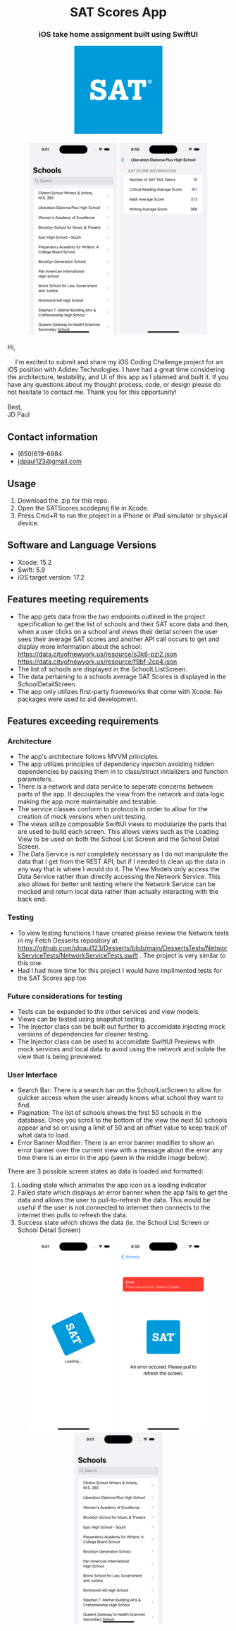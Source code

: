 <div align="center">
  <h1 align="center">SAT Scores App</h1>
  <h3 align="center">iOS take home assignment built using SwiftUI</h3>
  <a href="https://github.com/jdpaul123/SATScores/tree/main">
    <img src="https://github.com/jdpaul123/SATScores/blob/main/SATScores/Assets/Assets.xcassets/SATLogo.imageset/SATLogo.png" alt="Logo" width="200">
  </a>
</div>

<br>
<div align="center">
  <img src="https://github.com/jdpaul123/SATScores/blob/main/Screenshots/SchoolsList.png" alt="Schools List View" width="200"/>
  <img src="https://github.com/jdpaul123/SATScores/blob/main/Screenshots/SchoolDetailViewWithSATScores.png" alt="Schools Detail View" width="200"/>
</div>

<br>
Hi,
<br><br>
  &emsp; I'm excited to submit and share my iOS Coding Challenge project for an iOS position with Adidev Technologies. I have had a great time considering the architecture, testability, and UI of this app as I planned and built it. If you have any questions about my thought process, code, or design please do not hesitate to contact me. Thank you for this opportunity!
<br><br>
Best,
<br>
JD Paul

## Contact information
* (650)619-6984
* jdpaul123@gmail.com

## Usage
1. Download the .zip for this repo.
2. Open the SATScores.xcodeproj file in Xcode.
3. Press Cmd+R to run the project in a iPhone or iPad simulator or physical device.

## Software and Language Versions
* Xcode: 15.2
* Swift: 5.9
* iOS target version: 17.2

## Features meeting requirements
* The app gets data from the two endpoints outlined in the project specification to get the list of schools and their SAT score data and then, when a user clicks on a school and views their detial screen the user sees their average SAT scores and another API call occurs to get and display more information about the school:
https://data.cityofnewyork.us/resource/s3k6-pzi2.json
https://data.cityofnewyork.us/resource/f9bf-2cp4.json
* The list of schools are displayed in the SchoolLListScreen.
* The data pertaining to a schools average SAT Scores is displayed in the SchoolDetailScreen.
* The app only utilizes first-party frameworks that come with Xcode. No packages were used to aid development.

## Features exceeding requirements
### Architecture
* The app's architecture follows MVVM principles.
* The app utilizes principles of dependency injection avoiding hidden dependencies by passing them in to class/struct initializers and function parameters.
* There is a network and data service to seperate concerns between parts of the app. It decouples the view from the network and data logic making the app more maintainable and testable.
* The service classes conform to protocols in order to allow for the creation of mock versions when unit testing.
* The views utilize composable SwiftUI views to modularize the parts that are used to build each screen. This allows views such as the Loading View to be used on both the School List Screen and the School Detail Screen.
* The Data Service is not completely necessary as I do not manipulate the data that I get from the REST API, but if I needed to clean up the data in any way that is where I would do it. The View Models only access the Data Service rather than directly accessing the Network Service. This also allows for better unit testing where the Network Service can be mocked and return local data rather than actually interacting with the back end.

### Testing
* To view testing functions I have created please review the Network tests in my Fetch Desserts repository at https://github.com/jdpaul123/Desserts/blob/main/DessertsTests/NetworkServiceTests/NetworkServiceTests.swift . The project is very similar to this one.
* Had I had more time for this project I would have implimented tests for the SAT Scores app too

### Future considerations for testing
* Tests can be expanded to the other services and view models.
* Views can be tested using snapshot testing.
* The Injector class can be built out further to accomidate injecting mock versions of dependencies for cleaner testing.
* The Injector class can be used to accomidate SwiftUI Previews with mock services and local data to avoid using the network and isolate the view that is being previewed.

### User Interface
* Search Bar: There is a search bar on the SchoolListScreen to allow for quicker access when the user already knows what school they want to find.
* Pagination: The list of schools shows the first 50 schools in the database. Once you scroll to the bottom of the view the next 50 schools appear and so on using a limit of 50 and an offset value to keep track of what data to load.
* Error Banner Modifier: There is an error banner modifier to show an error banner over the current view with a message about the error any time there is an error in the app (seen in the middle image below).

There are 3 possible screen states as data is loaded and formatted:
1. Loading state which animates the app icon as a loading indicator
2. Failed state which displays an error banner when the app fails to get the data and allows the user to pull-to-refresh the data. This would be useful if the user is not connected to internet then connects to the internet then pulls to refresh the data.
3. Success state which shows the data (ie. the School List Screen or School Detail Screen)

<div align="center">
  <p float="left">
    <img src="https://github.com/jdpaul123/SATScores/blob/main/Screenshots/LoadingAnimation.png" alt="Loading State with SAT icon" width="200"/>
    <img src="https://github.com/jdpaul123/SATScores/blob/main/Screenshots/LoadingErrorViewWithBanner.png" alt="Failed State with Error Banner" width="200"/>
    <img src="https://github.com/jdpaul123/SATScores/blob/main/Screenshots/SchoolsList.png" alt="Success State for the School List Screen" width="200"/>
  </p>
</div>
